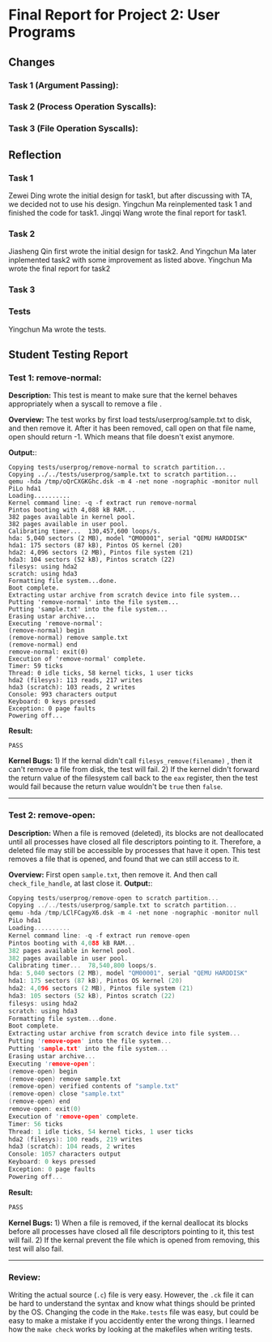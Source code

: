 
Final Report for Project 2: User Programs
=========================================

## Changes

### Task 1 (Argument Passing):



### Task 2 (Process Operation Syscalls):



### Task 3 (File Operation Syscalls):



## Reflection

### Task 1
Zewei Ding wrote the initial design for task1, but after discussing with TA, we decided not to use his design.  Yingchun Ma reinplemented task 1 and finished the code for task1. Jingqi Wang wrote the final report for task1.

### Task 2
Jiasheng Qin first wrote the initial design for task2. And Yingchun Ma later inplemented task2 with some improvement as listed above. Yingchun Ma wrote the final report for task2

### Task 3


### Tests
Yingchun Ma wrote the tests.

## Student Testing Report

### Test 1: remove-normal:

**Description:** This test is meant to make sure that the kernel behaves appropriately when a syscall to remove a file . 

**Overview:** The test works by first load tests/userprog/sample.txt to disk, and then remove it. After it has been removed, call open on that file name, open should return -1. Which means that file doesn't exist anymore.

**Output:**:
```
Copying tests/userprog/remove-normal to scratch partition...
Copying ../../tests/userprog/sample.txt to scratch partition...
qemu -hda /tmp/oQrCXGKGhc.dsk -m 4 -net none -nographic -monitor null
PiLo hda1
Loading..........
Kernel command line: -q -f extract run remove-normal
Pintos booting with 4,088 kB RAM...
382 pages available in kernel pool.
382 pages available in user pool.
Calibrating timer...  130,457,600 loops/s.
hda: 5,040 sectors (2 MB), model "QM00001", serial "QEMU HARDDISK"
hda1: 175 sectors (87 kB), Pintos OS kernel (20)
hda2: 4,096 sectors (2 MB), Pintos file system (21)
hda3: 104 sectors (52 kB), Pintos scratch (22)
filesys: using hda2
scratch: using hda3
Formatting file system...done.
Boot complete.
Extracting ustar archive from scratch device into file system...
Putting 'remove-normal' into the file system...
Putting 'sample.txt' into the file system...
Erasing ustar archive...
Executing 'remove-normal':
(remove-normal) begin
(remove-normal) remove sample.txt
(remove-normal) end
remove-normal: exit(0)
Execution of 'remove-normal' complete.
Timer: 59 ticks
Thread: 0 idle ticks, 58 kernel ticks, 1 user ticks
hda2 (filesys): 113 reads, 217 writes
hda3 (scratch): 103 reads, 2 writes
Console: 993 characters output
Keyboard: 0 keys pressed
Exception: 0 page faults
Powering off...
```

**Result:**
```
PASS
```

**Kernel Bugs:** 1) If the kernal didn't call `filesys_remove(filename)` , then it can't remove a file from disk, the test will fail. 2) If the kernel didn't forward the return value of the filesystem call back to the `eax` register, then the test would fail because the return value wouldn't be `true` then `false`.

---

### Test 2: remove-open:

**Description:** When a file is removed (deleted), its blocks are not deallocated until all processes have closed all file descriptors pointing to it. Therefore, a deleted file may still be accessible by processes that have it open. This test removes a file that is opened, and found that we can still access to it. 

**Overview:** First open `sample.txt`, then remove it. And then call `check_file_handle`, at last close it.
**Output:**:
```C
Copying tests/userprog/remove-open to scratch partition...
Copying ../../tests/userprog/sample.txt to scratch partition...
qemu -hda /tmp/LClFCagyX6.dsk -m 4 -net none -nographic -monitor null
PiLo hda1
Loading..........
Kernel command line: -q -f extract run remove-open
Pintos booting with 4,088 kB RAM...
382 pages available in kernel pool.
382 pages available in user pool.
Calibrating timer...  78,540,800 loops/s.
hda: 5,040 sectors (2 MB), model "QM00001", serial "QEMU HARDDISK"
hda1: 175 sectors (87 kB), Pintos OS kernel (20)
hda2: 4,096 sectors (2 MB), Pintos file system (21)
hda3: 105 sectors (52 kB), Pintos scratch (22)
filesys: using hda2
scratch: using hda3
Formatting file system...done.
Boot complete.
Extracting ustar archive from scratch device into file system...
Putting 'remove-open' into the file system...
Putting 'sample.txt' into the file system...
Erasing ustar archive...
Executing 'remove-open':
(remove-open) begin
(remove-open) remove sample.txt
(remove-open) verified contents of "sample.txt"
(remove-open) close "sample.txt"
(remove-open) end
remove-open: exit(0)
Execution of 'remove-open' complete.
Timer: 56 ticks
Thread: 1 idle ticks, 54 kernel ticks, 1 user ticks
hda2 (filesys): 100 reads, 219 writes
hda3 (scratch): 104 reads, 2 writes
Console: 1057 characters output
Keyboard: 0 keys pressed
Exception: 0 page faults
Powering off...
```

**Result:**
```C
PASS
```

**Kernel Bugs:** 1) When a file is removed, if the kernal deallocat its blocks before all processes have closed all file descriptors pointing to it, this test will fail. 2) If the kernal prevent the file which is opened from removing, this test will also fail.

---

### Review:

Writing the actual source (`.c`) file is very easy.  However, the `.ck` file it can be hard to understand the syntax and know what things should be printed by the OS.  Changing the code in the `Make.tests` file was easy, but could be easy to make a mistake if you accidently enter the wrong things.  I learned how the `make check` works by looking at the makefiles when writing tests.


